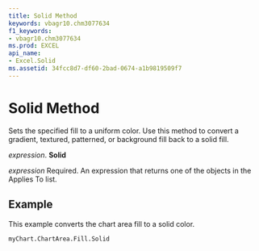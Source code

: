 ```yaml
---
title: Solid Method
keywords: vbagr10.chm3077634
f1_keywords:
- vbagr10.chm3077634
ms.prod: EXCEL
api_name:
- Excel.Solid
ms.assetid: 34fcc8d7-df60-2bad-0674-a1b9819509f7
---
```



# Solid Method

Sets the specified fill to a uniform color. Use this method to convert a gradient, textured, patterned, or background fill back to a solid fill.

 _expression_. **Solid**

 _expression_ Required. An expression that returns one of the objects in the Applies To list.


## Example

This example converts the chart area fill to a solid color.


```
myChart.ChartArea.Fill.Solid
```


